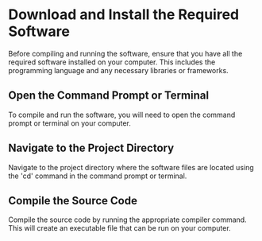 
# Download and Install the Required Software
Before compiling and running the software, ensure that you have all the required software installed on your computer. This includes the programming language and any necessary libraries or frameworks.

## Open the Command Prompt or Terminal
To compile and run the software, you will need to open the command prompt or terminal on your computer.

## Navigate to the Project Directory
Navigate to the project directory where the software files are located using the 'cd' command in the command prompt or terminal.

## Compile the Source Code
Compile the source code by running the appropriate compiler command. This will create an executable file that can be run on your computer.

